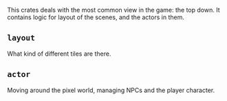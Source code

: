This crates deals with the most common view in the game: the top down.
It contains logic for layout of the scenes, and the actors in them.

## `layout`

What kind of different tiles are there.

## `actor`

Moving around the pixel world, managing NPCs and the player character.
